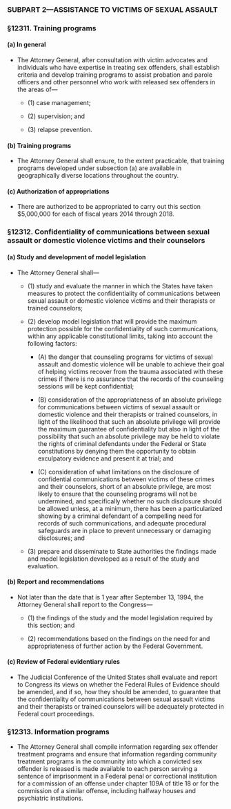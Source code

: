 ### SUBPART 2—ASSISTANCE TO VICTIMS OF SEXUAL ASSAULT

### §12311. Training programs
#### (a) In general
* The Attorney General, after consultation with victim advocates and individuals who have expertise in treating sex offenders, shall establish criteria and develop training programs to assist probation and parole officers and other personnel who work with released sex offenders in the areas of—

  * (1) case management;

  * (2) supervision; and

  * (3) relapse prevention.

#### (b) Training programs
* The Attorney General shall ensure, to the extent practicable, that training programs developed under subsection (a) are available in geographically diverse locations throughout the country.

#### (c) Authorization of appropriations
* There are authorized to be appropriated to carry out this section $5,000,000 for each of fiscal years 2014 through 2018.

### §12312. Confidentiality of communications between sexual assault or domestic violence victims and their counselors
#### (a) Study and development of model legislation
* The Attorney General shall—

  * (1) study and evaluate the manner in which the States have taken measures to protect the confidentiality of communications between sexual assault or domestic violence victims and their therapists or trained counselors;

  * (2) develop model legislation that will provide the maximum protection possible for the confidentiality of such communications, within any applicable constitutional limits, taking into account the following factors:

    * (A) the danger that counseling programs for victims of sexual assault and domestic violence will be unable to achieve their goal of helping victims recover from the trauma associated with these crimes if there is no assurance that the records of the counseling sessions will be kept confidential;

    * (B) consideration of the appropriateness of an absolute privilege for communications between victims of sexual assault or domestic violence and their therapists or trained counselors, in light of the likelihood that such an absolute privilege will provide the maximum guarantee of confidentiality but also in light of the possibility that such an absolute privilege may be held to violate the rights of criminal defendants under the Federal or State constitutions by denying them the opportunity to obtain exculpatory evidence and present it at trial; and

    * (C) consideration of what limitations on the disclosure of confidential communications between victims of these crimes and their counselors, short of an absolute privilege, are most likely to ensure that the counseling programs will not be undermined, and specifically whether no such disclosure should be allowed unless, at a minimum, there has been a particularized showing by a criminal defendant of a compelling need for records of such communications, and adequate procedural safeguards are in place to prevent unnecessary or damaging disclosures; and


  * (3) prepare and disseminate to State authorities the findings made and model legislation developed as a result of the study and evaluation.

#### (b) Report and recommendations
* Not later than the date that is 1 year after September 13, 1994, the Attorney General shall report to the Congress—

  * (1) the findings of the study and the model legislation required by this section; and

  * (2) recommendations based on the findings on the need for and appropriateness of further action by the Federal Government.

#### (c) Review of Federal evidentiary rules
* The Judicial Conference of the United States shall evaluate and report to Congress its views on whether the Federal Rules of Evidence should be amended, and if so, how they should be amended, to guarantee that the confidentiality of communications between sexual assault victims and their therapists or trained counselors will be adequately protected in Federal court proceedings.

### §12313. Information programs
* The Attorney General shall compile information regarding sex offender treatment programs and ensure that information regarding community treatment programs in the community into which a convicted sex offender is released is made available to each person serving a sentence of imprisonment in a Federal penal or correctional institution for a commission of an offense under chapter 109A of title 18 or for the commission of a similar offense, including halfway houses and psychiatric institutions.